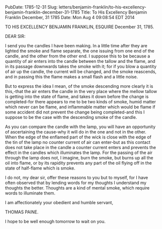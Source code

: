 PubDate: 1785-12-31
Slug: letters/benjamin-franklin/to-his-excellency-benjamin-franklin-december-31-1785
Title: To His Excellency Benjamin Franklin December, 31 1785
Date: Mon Aug  4 09:08:54 EDT 2014

   TO HIS EXCELLENCY BENJAMIN FRANKLIN, ESQUIRE  December 31, 1785.

   DEAR SIR:

   I send you the candles I have been making. In a little time after they are
   lighted the smoke and flame separate, the one issuing from one end of the
   candle, and the other from the other end. I suppose this to be because a
   quantity of air enters into the candle between the tallow and the flame,
   and in its passage downwards takes the smoke with it; for if you blow a
   quantity of air up the candle, the current will be changed, and the smoke
   reascends, and in passing this the flame makes a small flash and a little
   noise.

   But to express the idea I mean, of the smoke descending more clearly it is
   this,-that the air enters the candle in the very place where the mellow
   tallow is getting into the state of flame, and takes it down before the
   change is completed-for there appears to me to be two kinds of smoke,
   humid matter which never can be flame, and inflammable matter which would
   be flame if some accident did not prevent the change being completed-and
   this I suppose to be the case with the descending smoke of the candle.

   As you can compare the candle with the lamp, you will have an opportunity
   of ascertaining the cause-why it will do in the one and not in the other.
   When the edge of the enflamed part of the wick is close with the edge of
   the tin of the lamp no counter current of air can enter-but as this
   contact does not take place in the candle a counter current enters and
   prevents the effect in the candles which illuminates the lamp. For the
   passing of the air through the lamp does not, I imagine, burn the smoke,
   but burns up all the oil into flame, or by its rapidity prevents any part
   of the oil flying off in the state of half-flame which is smoke.

   I do not, my dear sir, offer these reasons to you but to myself, for I
   have often observed that by lending words for my thoughts I understand my
   thoughts the better. Thoughts are a kind of mental smoke, which require
   words to illuminate them.

   I am affectionately your obedient and humble servant,

   THOMAS PAINE.

   I hope to be well enough tomorrow to wait on you.

    
